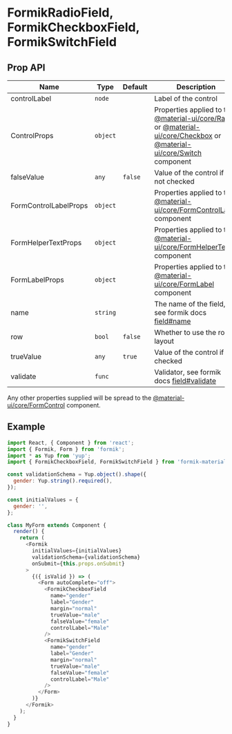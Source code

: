# FormikRadioField, FormikCheckboxField, FormikSwitchField

## Prop API

|Name|Type|Default|Description|
|---|---|---|---|
|controlLabel|`node`||Label of the control|
|ControlProps|`object`||Properties applied to the [@material-ui/core/Radio](https://material-ui.com/api/radio/) or [@material-ui/core/Checkbox](https://material-ui.com/api/checkbox/) or [@material-ui/core/Switch](https://material-ui.com/api/switch/) component|
|falseValue|`any`|`false`|Value of the control if it's not checked|
|FormControlLabelProps|`object`||Properties applied to the [@material-ui/core/FormControlLabel](https://material-ui.com/api/form-control-label/) component|
|FormHelperTextProps|`object`||Properties applied to the [@material-ui/core/FormHelperText](https://material-ui.com/api/form-helper-text/) component|
|FormLabelProps|`object`||Properties applied to the [@material-ui/core/FormLabel](https://material-ui.com/api/form-label/) component|
|name|`string`||The name of the field, see formik docs [field#name](https://jaredpalmer.com/formik/docs/api/field#name)|
|row|`bool`|`false`|Whether to use the row layout|
|trueValue|`any`|`true`|Value of the control if it's checked|
|validate|`func`||Validator, see formik docs [field#validate](https://jaredpalmer.com/formik/docs/api/field#validate)|

Any other properties supplied will be spread to the [@material-ui/core/FormControl](https://material-ui.com/api/form-control/) component.

## Example

```js
import React, { Component } from 'react';
import { Formik, Form } from 'formik';
import * as Yup from 'yup';
import { FormikCheckboxField, FormikSwitchField } from 'formik-material-fields';

const validationSchema = Yup.object().shape({
  gender: Yup.string().required(),
});

const initialValues = {
  gender: '',
};

class MyForm extends Component {
  render() {
    return (
      <Formik
        initialValues={initialValues}
        validationSchema={validationSchema}
        onSubmit={this.props.onSubmit}
      >
        {({ isValid }) => (
          <Form autoComplete="off">
            <FormikCheckboxField
              name="gender"
              label="Gender"
              margin="normal"
              trueValue="male"
              falseValue="female"
              controlLabel="Male"
            />
            <FormikSwitchField
              name="gender"
              label="Gender"
              margin="normal"
              trueValue="male"
              falseValue="female"
              controlLabel="Male"
            />
          </Form>
        )}
      </Formik>
    );
  }
}

```